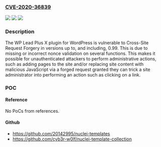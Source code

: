 ### [CVE-2020-36839](https://cve.mitre.org/cgi-bin/cvename.cgi?name=CVE-2020-36839)
![](https://img.shields.io/static/v1?label=Product&message=WordPress%20Landing%20Page%20%E2%80%93%20Squeeze%20Page%20%E2%80%93%20Responsive%20Landing%20Page%20Builder%20Free%20%E2%80%93%20WP%20Lead%20Plus%20X&color=blue)
![](https://img.shields.io/static/v1?label=Version&message=*%3C%3D%200.99%20&color=brighgreen)
![](https://img.shields.io/static/v1?label=Vulnerability&message=CWE-352%20Cross-Site%20Request%20Forgery%20(CSRF)&color=brighgreen)

### Description

The WP Lead Plus X plugin for WordPress is vulnerable to Cross-Site Request Forgery in versions up to, and including, 0.99. This is due to missing or incorrect nonce validation on several functions. This makes it possible for unauthenticated attackers to perform administrative actions, such as adding pages to the site and/or replacing site content with malicious JavaScript via a forged request granted they can trick a site administrator into performing an action such as clicking on a link.

### POC

#### Reference
No PoCs from references.

#### Github
- https://github.com/20142995/nuclei-templates
- https://github.com/cyb3r-w0lf/nuclei-template-collection

